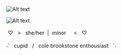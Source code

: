 ![Alt text](https://i.postimg.cc/43BgmrGb/Untitled699-20241008200656.png)

 ![Alt text](https://i.postimg.cc/XJDwvDmr/Untitled698-20241008194521.png)

           
 &nbsp;♡ &nbsp; > &nbsp; she/her &nbsp;| &nbsp;minor  &nbsp;ㅤ<  &nbsp; ♡
 <br >
 <br >
 ˗ˋ   &nbsp; cupid  &nbsp; / &nbsp; cole brookstone enthousiast &nbsp; ˊ˗
